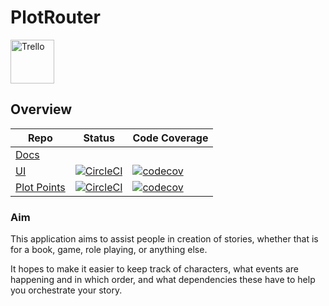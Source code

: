 # PlotRouter

[<img alt="Trello" src="https://upload.wikimedia.org/wikipedia/en/8/8c/Trello_logo.svg" width=70x/>][Trello]

## Overview

| Repo                             | Status                                      | Code Coverage                                        |
| -------------------------------- | ------------------------------------------- | ---------------------------------------------------- |
| [Docs][Docs-Github]              |                                             |                                                      |
| [UI][UI-Github]                  | [![CircleCI][UI-CCI-Badge]][UI-CCI]         | [![codecov][UI-CodeCov-Badge]][UI-CodeCov]           |
| [Plot Points][PP-Github]         | [![CircleCI][PP-CCI-Badge]][PP-CCI]         | [![codecov][PP-CodeCov-Badge]][PP-CodeCov]           |

[Docs-Github]: https://github.com/PossibleLlama/PlotRouter-Docs

[UI-Github]: https://github.com/PossibleLlama/PlotRouter-UI
[UI-CCI-Badge]: https://circleci.com/gh/PossibleLlama/PlotRouter-UI.svg?style=svg&circle-token=e65c69d2f59335eaf44e72d6487c478c518ab5b1
[UI-CCI]: https://circleci.com/gh/PossibleLlama/PlotRouter-UI/tree/main
[UI-CodeCov-Badge]: https://codecov.io/gh/PossibleLlama/PlotRouter-UI/branch/main/graph/badge.svg?token=nnGEN1vSks
[UI-CodeCov]: https://codecov.io/gh/PossibleLlama/PlotRouter-UI

[PP-Github]: https://github.com/PossibleLlama/PlotRouter-PP
[PP-CCI-Badge]: https://circleci.com/gh/PossibleLlama/PlotRouter-PP.svg?style=svg&circle-token=07292fe316715bf5c78e72534a2d05a59c0e7880
[PP-CCI]: https://circleci.com/gh/PossibleLlama/PlotRouter-PP/tree/main
[PP-CodeCov-Badge]: https://codecov.io/gh/PossibleLlama/PlotRouter-PP/branch/main/graph/badge.svg?token=ZrFA9xeliL
[PP-CodeCov]: https://codecov.io/gh/PossibleLlama/PlotRouter-PP

[Trello]: https://trello.com/b/mEtQHsTR/plot-router

### Aim

This application aims to assist people in creation of stories, whether that is for a book, game, role playing, or anything else.

It hopes to make it easier to keep track of characters, what events are happening and in which order, and what dependencies these have to help you orchestrate your story.
